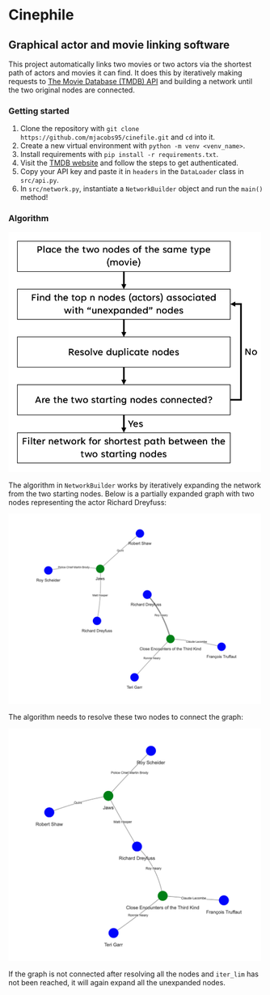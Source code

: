 # Cinephile

## Graphical actor and movie linking software

This project automatically links two movies or two actors via the shortest path of actors and movies it can find. It does this by iteratively making requests to [The Movie Database (TMDB) API](https://developer.themoviedb.org/reference/intro/getting-started) and building a network until the two original nodes are connected. 

### Getting started

1. Clone the repository with `git clone https://github.com/mjacobs95/cinefile.git` and `cd` into it. 
2. Create a new virtual environment with `python -m venv <venv_name>`.
3. Install requirements with `pip install -r requirements.txt`.
4. Visit the [TMDB website](https://developer.themoviedb.org/reference/intro/getting-started) and follow the steps to get authenticated. 
5. Copy your API key and paste it in `headers` in the `DataLoader` class in `src/api.py`.
6. In `src/network.py`, instantiate a `NetworkBuilder` object and run the `main()` method!

### Algorithm

<img src="/images/algo.png" alt="Network building algorithm" width="500"/>

The algorithm in `NetworkBuilder` works by iteratively expanding the network from the two starting nodes. Below is a partially expanded graph with two nodes representing the actor Richard Dreyfuss:

<img src="/images/1.png" alt="Unresolved Richard Dreyfuss" width="500"/>

The algorithm needs to resolve these two nodes to connect the graph:

<img src="/images/2.png" alt="Resolved Richard Dreyfuss" width="500"/>

If the graph is not connected after resolving all the nodes and `iter_lim` has not been reached, it will again expand all the unexpanded nodes. 


